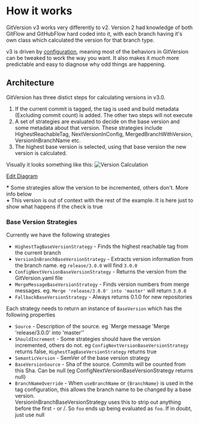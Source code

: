 # How it works
GitVersion v3 works very differently to v2. Version 2 had knowledge of both GitFlow and GitHubFlow hard coded into it, with each branch having it's own class which calculated the version for that branch type.

v3 is driven by [configuration](../configuration.md), meaning most of the behaviors in GitVersion can be tweaked to work the way you want. It also makes it *much* more predictable and easy to diagnose why odd things are happening. 

## Architecture
GitVersion has three distict steps for calculating versions in v3.0.

1. If the current commit is tagged, the tag is used and build metadata (Excluding commit count) is added. The other two steps will not execute
2. A set of strategies are evaluated to decide on the base version and some metadata about that version.
   These strategies include HighestReachableTag, NextVersionInConfig, MergedBranchWithVersion, VersionInBranchName etc.
3. The highest base version is selected, using that base version the new version is calculated.

Visually it looks something like this:
![Version Calculation](http://www.plantuml.com:80/plantuml/png/fLCxJyCm4DxzAsuib4P914i69De1CS38Vd6kYIN7ZcodK8aVp-KX6Y2fKCbY9NV-7lVb2WoOeoVOMRDNfH0lz1vUoNbbpGwrR3K6ws1p3rlk-bN8u972f2AC3GHEbLN8m1D1Jjg-mPuXAZvx9kL1ZW1KY5dOZczMI0Pf54VnHtf7jpaAWJg0sW-uXw4PK3Eb1sMaevfCW6i1_0m6po1l7HfPJUxvu5XYUOHLWq5MLptCudmMK9--u5glJ0dIEaVo1Dw3JgVM6Km4cM9mzyrQXHuQHnj7chhl0JcnIrHjno1wiWtgfi8eWVK_7OQAmBHrJWvORFVM2PmrE7AcWZGh-Lj0FvptVvLiUPnCdG_XhNhOov9wQ1fzv7nw5S5EwSvw6CDQNfnMwUAP0XQyQpj70nkx3Nn3p5NFY9IshbNWepKi8ublWFiSPkC0ee8El75Dv5aOxqZQBScbWpWn0Pe2wb6aM1p4Eea_0G00)

[Edit Diagram](http://www.plantuml.com/plantuml/form?url=http://www.plantuml.com/plantuml/png/fLCxJyCm4DxzAsuib4P914i69De1CS38Vd6kYIN7ZcodK8aVp-KX6Y2fKCbY9NV-7lVb2WoOeoVOMRDNfH0lz1vUoNbbpGwrR3K6ws1p3rlk-bN8u972f2AC3GHEbLN8m1D1Jjg-mPuXAZvx9kL1ZW1KY5dOZczMI0Pf54VnHtf7jpaAWJg0sW-uXw4PK3Eb1sMaevfCW6i1_0m6po1l7HfPJUxvu5XYUOHLWq5MLptCudmMK9--u5glJ0dIEaVo1Dw3JgVM6Km4cM9mzyrQXHuQHnj7chhl0JcnIrHjno1wiWtgfi8eWVK_7OQAmBHrJWvORFVM2PmrE7AcWZGh-Lj0FvptVvLiUPnCdG_XhNhOov9wQ1fzv7nw5S5EwSvw6CDQNfnMwUAP0XQyQpj70nkx3Nn3p5NFY9IshbNWepKi8ublWFiSPkC0ee8El75Dv5aOxqZQBScbWpWn0Pe2wb6aM1p4Eea_0G00)

**\*** Some strategies allow the version to be incremented, others don't. More info below  
**+** This version is out of context with the rest of the example. It is here just to show what happens if the check is true

### Base Version Strategies
Currently we have the following strategies

 - `HighestTagBaseVersionStrategy` - Finds the highest reachable tag from the current branch
 - `VersionInBranchBaseVersionStrategy` - Extracts version information from the branch name. eg `release/3.0.0` will find `3.0.0`
 - `ConfigNextVersionBaseVersionStrategy` - Returns the version from the GitVersion.yaml file
 - `MergeMessageBaseVersionStrategy` - Finds version numbers from merge messages. eg. `Merge 'release/3.0.0' into 'master'` will return `3.0.0`
 - `FallbackBaseVersionStrategy` - Always returns 0.1.0 for new repositories

Each strategy needs to return an instance of `BaseVersion` which has the following properties

 - `Source` - Description of the source. eg `Merge message 'Merge 'release/3.0.0' into 'master''
 - `ShouldIncrement` - Some strategies should have the version incremented, others do not. eg `ConfigNextVersionBaseVersionStrategy` returns false, `HighestTagBaseVersionStrategy` returns true
 - `SemanticVersion` - SemVer of the base version strategy
 - `BaseVersionSource` - Sha of the source. Commits will be counted from this Sha. Can be null (eg ConfigNextVersionBaseVersionStrategy returns null)
 - `BranchNameOverride` - When `useBranchName` or `{BranchName}` is used in the tag configuration, this allows the branch name to be changed by a base version.  
   VersionInBranchBaseVersionStrategy uses this to strip out anything before the first - or /. So `foo` ends up being evaluated as `foo`. If in doubt, just use null
